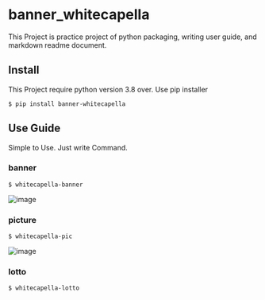 # banner_whitecapella

This Project is practice project of python packaging, writing user guide, and markdown readme document.

## Install

This Project require python version 3.8 over.
Use pip installer
```
$ pip install banner-whitecapella
```

## Use Guide
Simple to Use. Just write Command.

### banner

```
$ whitecapella-banner
```
![image](https://github.com/user-attachments/assets/ed2e57ba-6815-4dcc-9375-a4f8abb20034)

### picture

```
$ whitecapella-pic
```
![image](https://github.com/user-attachments/assets/2516b784-9a7f-40d9-b432-a45afc6a31e2)


### lotto

```
$ whitecapella-lotto
```





